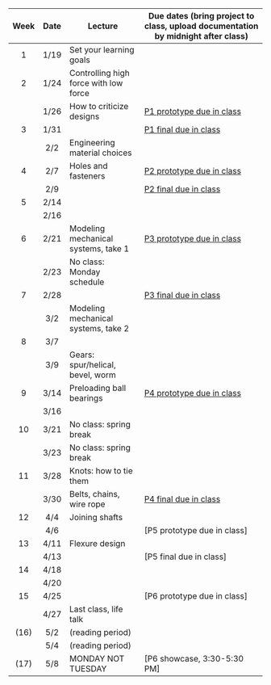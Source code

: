| Week | Date  | Lecture                                    | Due dates (bring project to class, upload documentation by midnight after class) |
|:----:|:-----:|--------------------------------------------|------------------------------------------------------------------------|
|  1   | 1/19  | Set your learning goals                    |                                                                        |
|  2   | 1/24  | Controlling high force with low force      |                                                                        |
|      | 1/26  | How to criticize designs                   | [P1 prototype due in class](https://designforfab.com/logistics/projects/#p1-build-a-mechanical-car-launcher) |
|  3   | 1/31  |                                            | [P1 final due in class](https://designforfab.com/logistics/projects/#p1-build-a-mechanical-car-launcher) |
|      | 2/2   | Engineering material choices               |                                                                        |
|  4   | 2/7   | Holes and fasteners                        | [P2 prototype due in class](https://designforfab.com/logistics/projects/#p2-hidden-mechanism-box-for-kids) |
|      | 2/9   |                                            | [P2 final due in class](https://designforfab.com/logistics/projects/#p2-hidden-mechanism-box-for-kids) |
|  5   | 2/14  |                                            |                                                                        |
|      | 2/16  |                                            |                                                                        |
|  6   | 2/21  | Modeling mechanical systems, take 1        | [P3 prototype due in class](https://designforfab.com/logistics/projects/#p3-make-a-puzzle-ball) |
|      | 2/23  | No class: Monday schedule                  |                                                                        |
|  7   | 2/28  |                                            | [P3 final due in class](https://designforfab.com/logistics/projects/#p3-make-a-puzzle-ball) |
|      | 3/2   | Modeling mechanical systems, take 2        |                                                                        |
|  8   | 3/7   |                                            |                                             |
|      | 3/9   | Gears: spur/helical, bevel, worm           |                                                                        |
|  9   | 3/14  | Preloading ball bearings                   | [P4 prototype due in class](https://designforfab.com/logistics/projects/#p4-gravity-powered-record-player) |
|      | 3/16  |                                            |                                                 |
|  10  | 3/21  | No class: spring break                     |                                                                        |
|      | 3/23  | No class: spring break                     |                                                                        |
|  11  | 3/28  | Knots: how to tie them                     |                                                                        |
|      | 3/30  | Belts, chains, wire rope                   | [P4 final due in class](https://designforfab.com/logistics/projects/#p4-gravity-powered-record-player) |
|  12  | 4/4   | Joining shafts                             |                                                                        |
|      | 4/6   |                                            | [P5 prototype due in class]                                            |
|  13  | 4/11  | Flexure design                             |                                                                        |
|      | 4/13  |                                            | [P5 final due in class]                                                |
|  14  | 4/18  |                                            |                                                                        |
|      | 4/20  |                                            |                                                                        |
|  15  | 4/25  |                                            | [P6 prototype due in class]                                            |
|      | 4/27  | Last class, life talk                      |                                                                        |
| (16) | 5/2   | (reading period)                           |                                                                        |
|      | 5/4   | (reading period)                           |                                                                        |
| (17) | 5/8   | MONDAY NOT TUESDAY                         | [P6 showcase, 3:30-5:30 PM]                                            |
